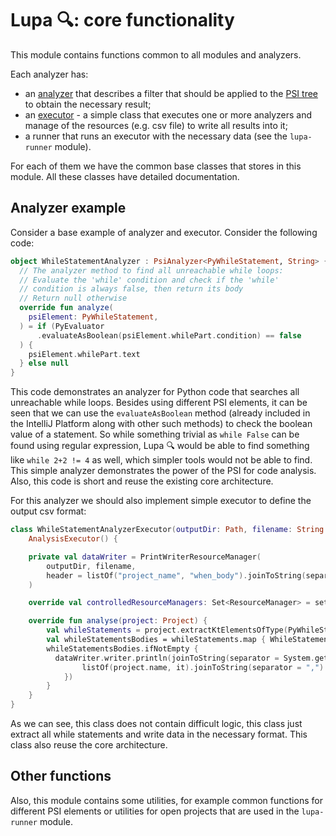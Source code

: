 # Lupa 🔍: core functionality

This module contains functions common to all modules and analyzers.

Each analyzer has:
- an [analyzer](./src/main/kotlin/org/jetbrains/research/lupa/kotlinAnalysis/Analyzers.kt) that describes a filter that should be applied to the 
  [PSI tree](https://plugins.jetbrains.com/docs/intellij/psi.html) to obtain the necessary result;
- an [executor](./src/main/kotlin/org/jetbrains/research/lupa/kotlinAnalysis/AnalysisExecutor.kt) - a simple class that executes one or more analyzers 
  and manage of the resources (e.g. csv file) to write all results into it;
- a runner that runs an executor with the necessary data (see the `lupa-runner` module).

For each of them we have the common base classes that stores in this module. 
All these classes have detailed documentation.

## Analyzer example

Consider a base example of analyzer and executor. Consider the following code:

```kotlin
object WhileStatementAnalyzer : PsiAnalyzer<PyWhileStatement, String> {
  // The analyzer method to find all unreachable while loops:
  // Evaluate the 'while' condition and check if the 'while' 
  // condition is always false, then return its body
  // Return null otherwise
  override fun analyze(
    psiElement: PyWhileStatement,
  ) = if (PyEvaluator
      .evaluateAsBoolean(psiElement.whilePart.condition) == false
  ) {
    psiElement.whilePart.text
  } else null
}
```

This code demonstrates an analyzer for Python code that searches all unreachable while loops.
Besides using different PSI elements, it can be seen that we can use the `evaluateAsBoolean` 
method (already included in the IntelliJ Platform along with other such methods) 
to check the boolean value of a statement. So while something trivial 
as `while False` can be found using regular expression,
Lupa 🔍  would be able to find something like `while 2+2 != 4` as well, 
which simpler tools would not be able to find.
This simple analyzer demonstrates the power of the PSI for code analysis.
Also, this code is short and reuse the existing core architecture.

For this analyzer we should also implement simple executor to define the output csv format:

```kotlin
class WhileStatementAnalyzerExecutor(outputDir: Path, filename: String = "unreachable_while_data.csv") :
    AnalysisExecutor() {

    private val dataWriter = PrintWriterResourceManager(
        outputDir, filename,
        header = listOf("project_name", "when_body").joinToString(separator = ",")
    )

    override val controlledResourceManagers: Set<ResourceManager> = setOf(dataWriter)

    override fun analyse(project: Project) {
        val whileStatements = project.extractKtElementsOfType(PyWhileStatement::class.java)
        val whileStatementsBodies = whileStatements.map { WhileStatementAnalyzer.analyze(it) }
        whileStatementsBodies.ifNotEmpty {
          dataWriter.writer.println(joinToString(separator = System.getProperty("line.separator")) {
                listOf(project.name, it).joinToString(separator = ",")
            })
        }
    }
}

```

As we can see, this class does not contain difficult logic, this class just extract 
all while statements and write data in the necessary format. This class also reuse the core architecture.

## Other functions

Also, this module contains some utilities, for example common functions for different PSI elements 
or utilities for open projects that are used in the `lupa-runner` module.

